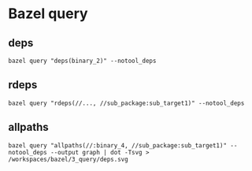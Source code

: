 # Bazel query

## deps

```
bazel query "deps(binary_2)" --notool_deps
```

## rdeps

```
bazel query "rdeps(//..., //sub_package:sub_target1)" --notool_deps
```

## allpaths

```
bazel query "allpaths(//:binary_4, //sub_package:sub_target1)" --notool_deps --output graph | dot -Tsvg > /workspaces/bazel/3_query/deps.svg
```
